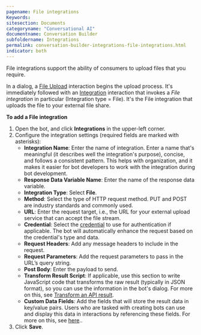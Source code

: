 ```yaml
---
pagename: File integrations
Keywords:
sitesection: Documents
categoryname: "Conversational AI"
documentname: Conversation Builder
subfoldername: Integrations
permalink: conversation-builder-integrations-file-integrations.html
indicator: both
---
```


File integrations support the ability of consumers to upload files that you require.

In a dialog, a [File Upload](conversation-builder-interactions-integrations.html#file-upload-interactions) interaction begins the upload process. It's immediately followed with an [Integration](conversation-builder-interactions-integrations.html#integration-interactions) interaction that invokes a *File integration* in particular (Integration type = File). It's the File integration that uploads the file to your external file share.

**To add a File integration**

1. Open the bot, and click **Integrations** in the upper-left corner.
2. Configure the integration settings (required fields are marked with asterisks):
    - **Integration Name**: Enter the name of integration. Enter a name that's meaningful (it describes well the integration's purpose), concise, and follows a consistent pattern. This helps with organization, and it makes it easier for bot developers to work with the integration during bot development.
    - **Response Data Variable Name**: Enter the name of the response data variable.
    - **Integration Type**: Select **File**.
    - **Method**: Select the type of HTTP request method. PUT and POST are industry standards and commonly used.
    - **URL**: Enter the request target, i.e., the URL for your external upload service that can accept the file stream.
    - **Credential**: Select the [credential](bot-accounts-credentials.html) to use for authentication if applicable. The bot will automatically enhance the request based on the credential's type and data.
    - **Request Headers**: Add any message headers to include in the request.
    - **Request Parameters**: Add the request parameters to pass in the URL’s query string.
    - **Post Body**: Enter the payload to send.
    - **Transform Result Script**: If applicable, use this section to write JavaScript code that transforms the raw result (typically in JSON format), so you can use the information in the bot's dialog. For more on this, see [Transform an API result](conversation-builder-integrations-integration-basics.html#transform-an-api-result).
    - **Custom Data Fields**: Add the fields that will store the result data in key/value pairs. Users who are tasked with creating bots can use and display this data in interactions by referencing these fields. For more on this, see [here](conversation-builder-integrations-integration-basics.html#process-api-results-with-custom-data-fields)..
3. Click **Save**.